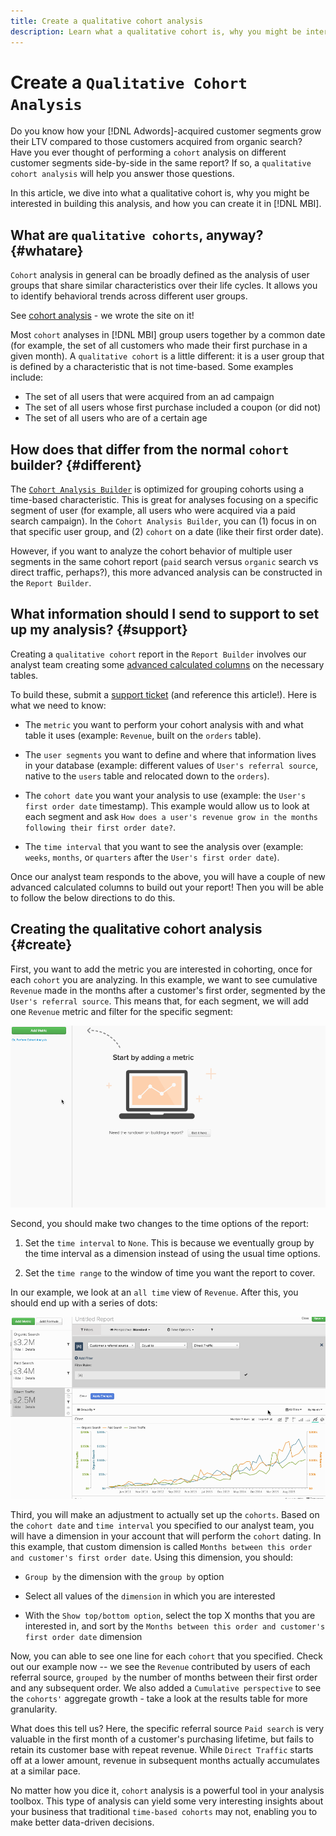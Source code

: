 ```yaml
---
title: Create a qualitative cohort analysis
description: Learn what a qualitative cohort is, why you might be interested in building this analysis, and how you can create it in [!DNL MBI].
---
```

# Create a `Qualitative Cohort Analysis`

Do you know how your [!DNL Adwords]-acquired customer segments grow their LTV compared to those customers acquired from organic search? Have you ever thought of performing a `cohort` analysis on different customer segments side-by-side in the same report? If so, a `qualitative cohort analysis` will help you answer those questions.

In this article, we dive into what a qualitative cohort is, why you might be interested in building this analysis, and how you can create it in [!DNL MBI].

## What are `qualitative cohorts`, anyway? {#whatare}

`Cohort` analysis in general can be broadly defined as the analysis of user groups that share similar characteristics over their life cycles. It allows you to identify behavioral trends across different user groups.

See [cohort analysis](https://www.cohortanalysis.com/) - we wrote the site on it!

Most `cohort` analyses in [!DNL MBI] group users together by a common date (for example, the set of all customers who made their first purchase in a given month). A `qualitative cohort` is a little different: it is a user group that is defined by a characteristic that is not time-based. Some examples include:

* The set of all users that were acquired from an ad campaign
* The set of all users whose first purchase included a coupon (or did not)
* The set of all users who are of a certain age

## How does that differ from the normal `cohort` builder? {#different}

The [`Cohort Analysis Builder`](../dev-reports/cohort-rpt-bldr.md) is optimized for grouping cohorts using a time-based characteristic. This is great for analyses focusing on a specific segment of user (for example, all users who were acquired via a paid search campaign). In the `Cohort Analysis Builder`, you can (1) focus in on that specific user group, and (2) `cohort` on a date (like their first order date).

However, if you want to analyze the cohort behavior of multiple user segments in the same cohort report (`paid` search versus `organic` search vs direct traffic, perhaps?), this more advanced analysis can be constructed in the `Report Builder`.

## What information should I send to support to set up my analysis? {#support}

Creating a `qualitative cohort` report in the `Report Builder` involves our analyst team creating some [advanced calculated columns](../data-warehouse-mgr/creating-calculated-columns.md) on the necessary tables.

To build these, submit a [support ticket](../../getting-started/support.md) (and reference this article!). Here is what we need to know:

* The `metric` you want to perform your cohort analysis with and what table it uses (example: `Revenue`, built on the `orders` table).

* The `user segments` you want to define and where that information lives in your database (example: different values of `User's referral source`, native to the `users` table and relocated down to the `orders`).

* The `cohort date` you want your analysis to use (example: the `User's first order date` timestamp). This example would allow us to look at each segment and ask `How does a user's revenue grow in the months following their first order date?`.

* The `time interval` that you want to see the analysis over (example: `weeks`, `months`, or `quarters` after the `User's first order date`).

Once our analyst team responds to the above, you will have a couple of new advanced calculated columns to build out your report! Then you will be able to follow the below directions to do this.

## Creating the qualitative cohort analysis {#create}

First, you want to add the metric you are interested in cohorting, once for each `cohort` you are analyzing. In this example, we want to see cumulative `Revenue` made in the months after a customer's first order, segmented by the `User's referral source`. This means that, for each segment, we will add one `Revenue` metric and filter for the specific segment:

![](../../assets/qualcohort1.gif)

Second, you should make two changes to the time options of the report:

1. Set the `time interval` to `None`. This is because we eventually group by the time interval as a dimension instead of using the usual time options.

1. Set the `time range` to the window of time you want the report to cover.

In our example, we look at an `all time` view of `Revenue`. After this, you should end up with a series of dots:

![](../../assets/qualcohort2.gif)

Third, you will make an adjustment to actually set up the `cohorts`. Based on the `cohort date` and `time interval` you specified to our analyst team, you will have a dimension in your account that will perform the `cohort` dating. In this example, that custom dimension is called `Months between this order and customer's first order date`. Using this dimension, you should:

* `Group by` the dimension with the `group by` option

* Select all values of the `dimension` in which you are interested

* With the `Show top/bottom option`, select the top X months that you are interested in, and sort by the `Months between this order and customer's first order date` dimension

Now, you can able to see one line for each `cohort` that you specified. Check out our example now -- we see the `Revenue` contributed by users of each referral source, `grouped by` the number of months between their first order and any subsequent order. We also added a `Cumulative perspective` to see the `cohorts'` aggregate growth - take a look at the results table for more granularity.

What does this tell us? Here, the specific referral source `Paid search` is very valuable in the first month of a customer's purchasing lifetime, but fails to retain its customer base with repeat revenue. While `Direct Traffic` starts off at a lower amount, revenue in subsequent months actually accumulates at a similar pace.

No matter how you dice it, `cohort` analysis is a powerful tool in your analysis toolbox. This type of analysis can yield some very interesting insights about your business that traditional `time-based cohorts` may not, enabling you to make better data-driven decisions.
